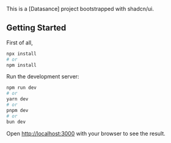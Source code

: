This is a [Datasance] project bootstrapped with shadcn/ui.

## Getting Started

First of all, 

```bash
npx install
# or
npm install
```

Run the development server:

```bash
npm run dev
# or
yarn dev
# or
pnpm dev
# or
bun dev
```

Open [http://localhost:3000](http://localhost:3000) with your browser to see the result.
